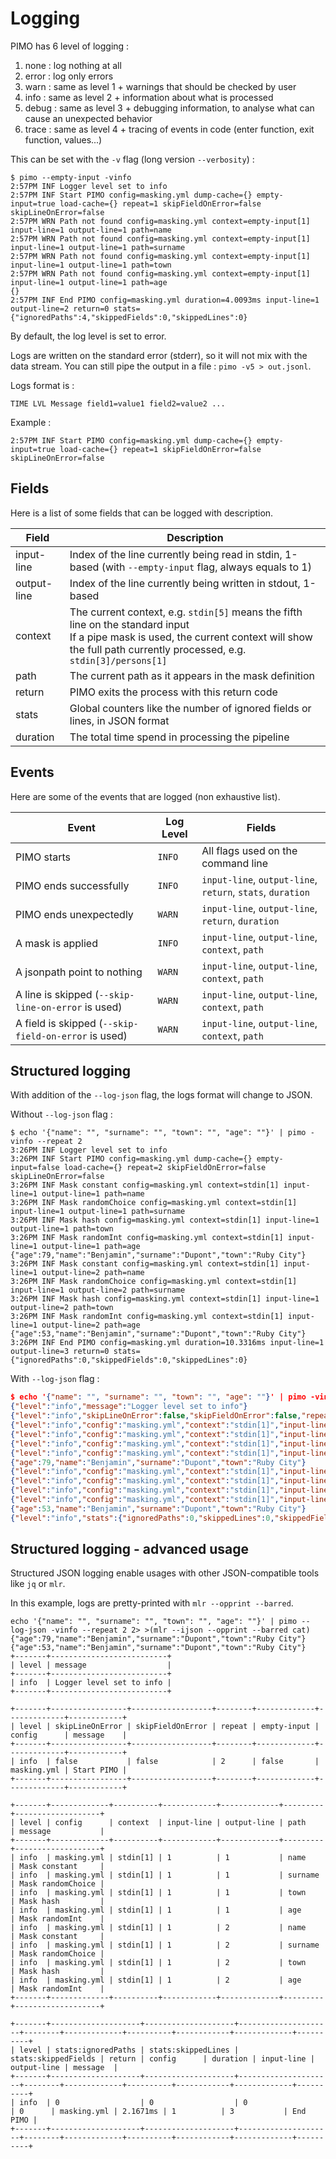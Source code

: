 # Logging

PIMO has 6 level of logging :
1. none : log nothing at all
2. error : log only errors
3. warn : same as level 1 + warnings that should be checked by user
4. info : same as level 2 + information about what is processed
5. debug : same as level 3 + debugging information, to analyse what can cause an unexpected behavior
6. trace : same as level 4 + tracing of events in code (enter function, exit function, values...)

This can be set with the `-v` flag (long version `--verbosity`) :

```console
$ pimo --empty-input -vinfo
2:57PM INF Logger level set to info
2:57PM INF Start PIMO config=masking.yml dump-cache={} empty-input=true load-cache={} repeat=1 skipFieldOnError=false skipLineOnError=false
2:57PM WRN Path not found config=masking.yml context=empty-input[1] input-line=1 output-line=1 path=name
2:57PM WRN Path not found config=masking.yml context=empty-input[1] input-line=1 output-line=1 path=surname
2:57PM WRN Path not found config=masking.yml context=empty-input[1] input-line=1 output-line=1 path=town
2:57PM WRN Path not found config=masking.yml context=empty-input[1] input-line=1 output-line=1 path=age
{}
2:57PM INF End PIMO config=masking.yml duration=4.0093ms input-line=1 output-line=2 return=0 stats={"ignoredPaths":4,"skippedFields":0,"skippedLines":0}
```

By default, the log level is set to error.

Logs are written on the standard error (stderr), so it will not mix with the data stream. You can still pipe the output in a file : `pimo -v5 > out.jsonl`.

Logs format is :

```
TIME LVL Message field1=value1 field2=value2 ...
```

Example :
```
2:57PM INF Start PIMO config=masking.yml dump-cache={} empty-input=true load-cache={} repeat=1 skipFieldOnError=false skipLineOnError=false
```

## Fields

Here is a list of some fields that can be logged with description.

Field | Description
--|--
input-line | Index of the line currently being read in stdin, 1-based (with `--empty-input` flag, always equals to 1)
output-line | Index of the line currently being written in stdout, 1-based
context | The current context, e.g. `stdin[5]` means the fifth line on the standard input<br>If a pipe mask is used, the current context will show the full path currently processed, e.g. `stdin[3]/persons[1]`
path | The current path as it appears in the mask definition
return | PIMO exits the process with this return code
stats | Global counters like the number of ignored fields or lines, in JSON format
duration | The total time spend in processing the pipeline

## Events

Here are some of the events that are logged (non exhaustive list).

Event | Log Level | Fields
--|--|--
PIMO starts | `INFO` | All flags used on the command line
PIMO ends successfully | `INFO` | `input-line`, `output-line`, `return`, `stats`, `duration`
PIMO ends unexpectedly | `WARN` | `input-line`, `output-line`, `return`, `duration`
A mask is applied | `INFO` | `input-line`, `output-line`, `context`, `path`
A jsonpath point to nothing | `WARN` | `input-line`, `output-line`, `context`, `path`
A line is skipped (`--skip-line-on-error` is used) | `WARN` | `input-line`, `output-line`, `context`, `path`
A field is skipped (`--skip-field-on-error` is used) | `WARN` | `input-line`, `output-line`, `context`, `path`

## Structured logging

With addition of the `--log-json` flag, the logs format will change to JSON. 

Without `--log-json` flag :

```console
$ echo '{"name": "", "surname": "", "town": "", "age": ""}' | pimo -vinfo --repeat 2
3:26PM INF Logger level set to info
3:26PM INF Start PIMO config=masking.yml dump-cache={} empty-input=false load-cache={} repeat=2 skipFieldOnError=false skipLineOnError=false
3:26PM INF Mask constant config=masking.yml context=stdin[1] input-line=1 output-line=1 path=name
3:26PM INF Mask randomChoice config=masking.yml context=stdin[1] input-line=1 output-line=1 path=surname
3:26PM INF Mask hash config=masking.yml context=stdin[1] input-line=1 output-line=1 path=town
3:26PM INF Mask randomInt config=masking.yml context=stdin[1] input-line=1 output-line=1 path=age
{"age":79,"name":"Benjamin","surname":"Dupont","town":"Ruby City"}
3:26PM INF Mask constant config=masking.yml context=stdin[1] input-line=1 output-line=2 path=name
3:26PM INF Mask randomChoice config=masking.yml context=stdin[1] input-line=1 output-line=2 path=surname
3:26PM INF Mask hash config=masking.yml context=stdin[1] input-line=1 output-line=2 path=town
3:26PM INF Mask randomInt config=masking.yml context=stdin[1] input-line=1 output-line=2 path=age
{"age":53,"name":"Benjamin","surname":"Dupont","town":"Ruby City"}
3:26PM INF End PIMO config=masking.yml duration=10.3316ms input-line=1 output-line=3 return=0 stats={"ignoredPaths":0,"skippedFields":0,"skippedLines":0}
```

With `--log-json` flag :

```json
$ echo '{"name": "", "surname": "", "town": "", "age": ""}' | pimo -vinfo --log-json --repeat 2
{"level":"info","message":"Logger level set to info"}
{"level":"info","skipLineOnError":false,"skipFieldOnError":false,"repeat":2,"empty-input":false,"dump-cache":{},"load-cache":{},"config":"masking.yml","message":"Start PIMO"}
{"level":"info","config":"masking.yml","context":"stdin[1]","input-line":"1","output-line":"1","path":"name","message":"Mask constant"}
{"level":"info","config":"masking.yml","context":"stdin[1]","input-line":"1","output-line":"1","path":"surname","message":"Mask randomChoice"}
{"level":"info","config":"masking.yml","context":"stdin[1]","input-line":"1","output-line":"1","path":"town","message":"Mask hash"}
{"level":"info","config":"masking.yml","context":"stdin[1]","input-line":"1","output-line":"1","path":"age","message":"Mask randomInt"}
{"age":79,"name":"Benjamin","surname":"Dupont","town":"Ruby City"}
{"level":"info","config":"masking.yml","context":"stdin[1]","input-line":"1","output-line":"2","path":"name","message":"Mask constant"}
{"level":"info","config":"masking.yml","context":"stdin[1]","input-line":"1","output-line":"2","path":"surname","message":"Mask randomChoice"}
{"level":"info","config":"masking.yml","context":"stdin[1]","input-line":"1","output-line":"2","path":"town","message":"Mask hash"}
{"level":"info","config":"masking.yml","context":"stdin[1]","input-line":"1","output-line":"2","path":"age","message":"Mask randomInt"}
{"age":53,"name":"Benjamin","surname":"Dupont","town":"Ruby City"}
{"level":"info","stats":{"ignoredPaths":0,"skippedLines":0,"skippedFields":0},"return":0,"config":"masking.yml","duration":"10.8207ms","input-line":"1","output-line":"3","message":"End PIMO"}
```

## Structured logging - advanced usage

Structured JSON logging enable usages with other JSON-compatible tools like `jq` or `mlr`.

In this example, logs are pretty-printed with `mlr --opprint --barred`.

```console
echo '{"name": "", "surname": "", "town": "", "age": ""}' | pimo --log-json -vinfo --repeat 2 2> >(mlr --ijson --opprint --barred cat)
{"age":79,"name":"Benjamin","surname":"Dupont","town":"Ruby City"}
{"age":53,"name":"Benjamin","surname":"Dupont","town":"Ruby City"}
+-------+--------------------------+
| level | message                  |
+-------+--------------------------+
| info  | Logger level set to info |
+-------+--------------------------+

+-------+-----------------+------------------+--------+-------------+-------------+------------+
| level | skipLineOnError | skipFieldOnError | repeat | empty-input | config      | message    |
+-------+-----------------+------------------+--------+-------------+-------------+------------+
| info  | false           | false            | 2      | false       | masking.yml | Start PIMO |
+-------+-----------------+------------------+--------+-------------+-------------+------------+

+-------+-------------+----------+------------+-------------+---------+-------------------+
| level | config      | context  | input-line | output-line | path    | message           |
+-------+-------------+----------+------------+-------------+---------+-------------------+
| info  | masking.yml | stdin[1] | 1          | 1           | name    | Mask constant     |
| info  | masking.yml | stdin[1] | 1          | 1           | surname | Mask randomChoice |
| info  | masking.yml | stdin[1] | 1          | 1           | town    | Mask hash         |
| info  | masking.yml | stdin[1] | 1          | 1           | age     | Mask randomInt    |
| info  | masking.yml | stdin[1] | 1          | 2           | name    | Mask constant     |
| info  | masking.yml | stdin[1] | 1          | 2           | surname | Mask randomChoice |
| info  | masking.yml | stdin[1] | 1          | 2           | town    | Mask hash         |
| info  | masking.yml | stdin[1] | 1          | 2           | age     | Mask randomInt    |
+-------+-------------+----------+------------+-------------+---------+-------------------+

+-------+--------------------+--------------------+---------------------+--------+-------------+----------+------------+-------------+----------+
| level | stats:ignoredPaths | stats:skippedLines | stats:skippedFields | return | config      | duration | input-line | output-line | message  |
+-------+--------------------+--------------------+---------------------+--------+-------------+----------+------------+-------------+----------+
| info  | 0                  | 0                  | 0                   | 0      | masking.yml | 2.1671ms | 1          | 3           | End PIMO |
+-------+--------------------+--------------------+---------------------+--------+-------------+----------+------------+-------------+----------+
```
